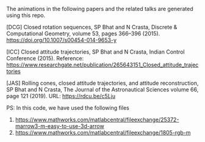 The animations in the following papers and the related talks are generated using this repo.

[DCG] Closed rotation sequences, SP Bhat and N Crasta, Discrete & Computational Geometry, volume 53, pages 366–396 (2015). https://doi.org/10.1007/s00454-014-9653-y

[ICC] Closed attitude trajectories, SP Bhat and N Crasta, Indian Control Conference (2015). Reference:  https://www.researchgate.net/publication/265643151_Closed_attitude_trajectories

[JAS] Rolling cones, closed attitude trajectories, and attitude reconstruction, SP Bhat and N Crasta, The Journal of the Astronautical Sciences volume 66, page 121 (2019). URL: https://rdcu.be/c5Lju


PS: In this code, we have used the following files
1. https://www.mathworks.com/matlabcentral/fileexchange/25372-marrow3-m-easy-to-use-3d-arrow
2. https://www.mathworks.com/matlabcentral/fileexchange/1805-rgb-m
